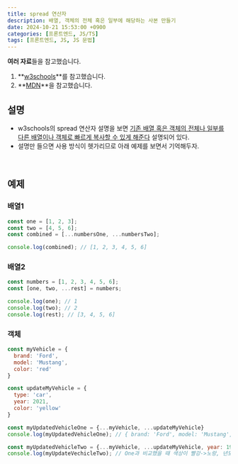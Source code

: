 ```yaml
---
title: spread 연산자
description: 배열, 객체의 전체 혹은 일부에 해당하는 사본 만들기
date: 2024-10-21 15:53:00 +0900
categories: [프론트엔드, JS/TS]
tags: [프론트엔드, JS, JS 문법]
---
```


**여러 자료**들을 참고했습니다.
  1. **[w3schools](https://www.w3schools.com/react/react_es6_spread.asp)**를 참고했습니다.
  2. **[MDN](https://developer.mozilla.org/ko/docs/Web/JavaScript/Reference/Operators/Spread_syntax)**을 참고했습니다.

## 설명
- w3schools의 spread 연산자 설명을 보면 <ins>기존 배열 혹은 객체의 전체나 일부를 다른 배열이나 객체로 빠르게 복사할 수 있게 해준다</ins> 설명되어 있다.
- 설명만 들으면 사용 방식이 헷가리므로 아래 예제를 보면서 기억해두자.
<br>


## 예제

### 배열1
```js
const one = [1, 2, 3];
const two = [4, 5, 6];
const combined = [...numbersOne, ...numbersTwo];

console.log(combined); // [1, 2, 3, 4, 5, 6]
```

### 배열2
```js
const numbers = [1, 2, 3, 4, 5, 6];
const [one, two, ...rest] = numbers;

console.log(one); // 1
console.log(two); // 2
console.log(rest); // [3, 4, 5, 6]
```

### 객체
```js
const myVehicle = {
  brand: 'Ford',
  model: 'Mustang',
  color: 'red'
}

const updateMyVehicle = {
  type: 'car',
  year: 2021, 
  color: 'yellow'
}

const myUpdatedVehicleOne = {...myVehicle, ...updateMyVehicle}
console.log(myUpdatedVehicleOne); // { brand: 'Ford', model: 'Mustang', color: 'yellow', type: 'car', year: '2021' } => 색상이 빨강에서 노랑으로 교체

const myUpdatedVehicleTwo = {...myVehicle, ...updateMyVehicle, year: 1999}
console.log(myUpdateVechicleTwo); // One과 비교했을 때 색상이 빨강->노랑, 년도가 2021->1999로 변경
```